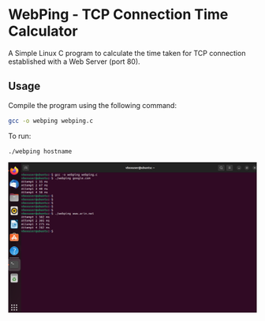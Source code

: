 # WebPing - TCP Connection Time Calculator

A Simple Linux C  program to calculate the time taken for TCP connection established with a Web Server (port 80).

## Usage

Compile the program using the following command:
```bash
gcc -o webping webping.c
```

To run:
```bash
./webping hostname
```

![WebPing Example](https://github.com/Joel598/webping-c/blob/main/webping%20output.png)
